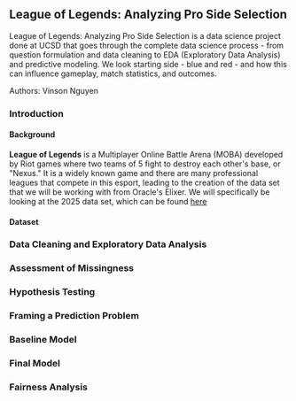 ## League of Legends: Analyzing Pro Side Selection
League of Legends: Analyzing Pro Side Selection is a data science project done at UCSD that goes through the complete data science process - from question formulation and data cleaning to EDA (Exploratory Data Analysis) and predictive modeling. We look starting side - blue and red - and how this can influence gameplay, match statistics, and outcomes.

Authors: Vinson Nguyen

### Introduction
#### Background
**League of Legends** is a Multiplayer Online Battle Arena (MOBA) developed by Riot games where two teams of 5 fight to destroy each other's base, or "Nexus." It is a widely known game and there are many professional leagues that compete in this esport, leading to the creation of the data set that we will be working with from Oracle's Elixer. We will specifically be looking at the 2025 data set, which can be found [here](https://oracleselixir.com/tools/downloads)

#### Dataset

### Data Cleaning and Exploratory Data Analysis

### Assessment of Missingness

### Hypothesis Testing

### Framing a Prediction Problem

### Baseline Model

### Final Model

### Fairness Analysis

